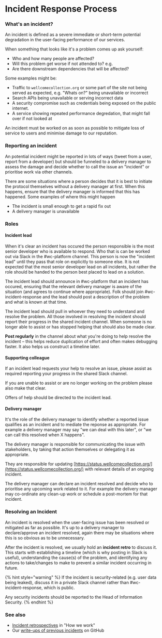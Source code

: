 # Incident Response Process

### What's an incident?

An incident is defined as a severe immediate or short-term potential degradation in the user-facing performance of our services.

When something that looks like it's a problem comes up ask yourself:

* Who and how many people are affected?
* Will this problem get worse if not attended to? e.g.
* Are there downstream dependencies that will be affected?

Some examples might be:

* Traffic to `wellcomecollection.org` or some part of the site not being served as expected, e.g. "Whats on?" being unavailable or incorrect
* Search APIs being unavailable or serving incorrect data
* A security compromise such as credentials being exposed on the public internet.
* A service showing repeated performance degredation, that might fall over if not looked at

An incident must be worked on as soon as possible to mitigate loss of service to users and minimise  damage to our reputation.

### Reporting an incident

An potential incident might be reported in lots of ways (tweet from a user, report from a developer) but should be funneled to a delivery manager to assess the damage and decide whether to call the issue an "incident" or prioritise work via other channels.

There are some situations where a person decides that it is best to initiate the protocol themselves without a delivery manager at first. When this happens, ensure that the delivery manager is informed that this has happened. Some examples of where this might happen

* The incident is small enough to get a rapid fix out
* A delivery manager is unavailable

### Roles

#### Incident lead

When it's clear an incident has occured the person responsible is the most senior developer who is available to respond. Who that is can be worked out via Slack in the #wc-platform channel. This person is now the "incident lead" until they pass that role on explicitly to someone else. It is not expected that the most senior developer lead on all incidents, but rather the role should be handed to the person best placed to lead on a solution.

The incident lead should announce in #wc-platform that an incident has occured, ensuring that the relevant delivery manager is aware of the situation (and agrees to continue where appropriate). Folk should join #wc-incident-response and the lead should post a description of the problem and what is known at that time.

The incident lead should pull in whoever they need to understand and resolve the problem. All those involved in resolving the incident should report their progress in the shared incident channel. When someone is no longer able to assist or has stopped helping that should also be made clear.

**Post regularly** in the channel about what you're doing to help resolve the incident – this helps reduce duplication of effort and often makes debugging faster. It also helps us construct a timeline later.

#### Supporting colleague

If an incident lead requests your help to resolve an issue, please assist as required reporting your progress in the shared Slack channel.

If you are unable to assist or are no longer working on the problem please also make that clear.

Offers of help should be directed to the incident lead.

#### Delivery manager

It's the role of the delivery manager to identify whether a reported issue qualifies as an incident and to mediate the reponse as appropriate. For example a delivery manager may say "we can deal with this later", or "we can call this resolved when X happens".

The delivery manager is responsible for communicating the issue with stakeholders, by taking that action themselves or delegating it as appropriate.

They are responsible for updating [https://status.wellcomecollection.org/](https://status.wellcomecollection.org/) with relevant details of an ongoing incident.

The delivery manager can declare an incident resolved and decide who to prioritise any upcoming work related to it. For example the delivery manager may co-ordinate any clean-up work or schedule a post-mortem for that incident.

### Resolving an Incident

An incident is resolved when the user-facing issue has been resolved or mitigated as far as possible. It's up to a delivery manager to declare/approve an incident resolved, again there may be situations where this is so obvious as to be unnecessary.

After the incident is resolved, we usually hold an **incident retro** to discuss it. This starts with establishing a timeline (which is why posting in Slack is useful), understanding the cause(s) of the problem, and identifying any actions to take/changes to make to prevent a similar incident occurring in future.

{% hint style="warning" %}
If the incident is security-related (e.g. user data being leaked), discuss it in a private Slack channel rather than #wc-incident-response, which is public.

Any security incidents should be reported to the Head of Information Security.
{% endhint %}

### See also

* [Incident retrospectives](broken-reference) in "How we work"
* Our [write-ups of previous incidents](https://github.com/wellcomecollection/docs/tree/main/incident_retros) on GitHub

